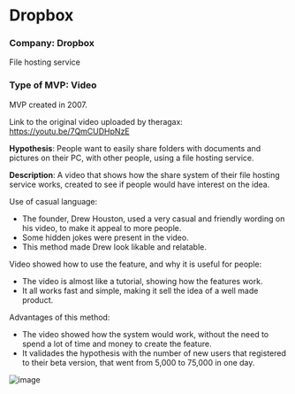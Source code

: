 # Dropbox
### Company: Dropbox
File hosting service
### Type of MVP: Video
MVP created in 2007.

Link to the original video uploaded by theragax: https://youtu.be/7QmCUDHpNzE 

**Hypothesis**: People want to easily share folders with documents and pictures on their PC, with other people, using a file hosting service.

**Description**: A video that shows how the share system of their file hosting service works, created to see if people would have interest on the idea.

Use of casual language:
- The founder, Drew Houston, used a very casual and friendly wording on his video, to make it appeal to more people.
- Some hidden jokes were present in the video.
- This method made Drew look likable and relatable.

Video showed how to use the feature, and why it is useful for people:
- The video is almost like a tutorial, showing how the features work.
- It all works fast and simple, making it sell the idea of a well made product.

Advantages of this method:
- The video showed how the system would work, without the need to spend a lot of time and money to create the feature.
- It validades the hypothesis with the number of new users that registered to their beta version, that went from 5,000 to 75,000 in one day.

![image](https://user-images.githubusercontent.com/42478443/233408890-56e05c2f-6c10-44a0-b811-4cc88fb35ca4.png)
